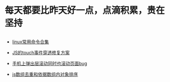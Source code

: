 # 每天都要比昨天好一点，点滴积累，贵在坚持
## 
* [linux常用命令合集](https://github.com/e-pan/everyDay/blob/master/linux%E5%B8%B8%E7%94%A8%E5%91%BD%E4%BB%A4.txt)

* [JS的touch事件穿透修复方案](https://github.com/e-pan/everyDay/blob/master/Js%E7%9A%84touch%E4%BA%8B%E4%BB%B6%E7%A9%BF%E9%80%8F%E4%BF%AE%E5%A4%8D%E6%96%B9%E6%A1%88.txt)

* [手机上弹出层滚动同时也滚动页面bug](https://github.com/e-pan/everyDay/blob/master/%E6%89%8B%E6%9C%BA%E4%B8%8A%E5%BC%B9%E5%87%BA%E5%B1%82%E6%BB%9A%E5%8A%A8%E5%90%8C%E6%97%B6%E4%B9%9F%E6%BB%9A%E5%8A%A8%E9%A1%B5%E9%9D%A2bug.txt)

* [js数组去重和依据数组内对象排序](https://github.com/e-pan/everyDay/blob/master/js%E6%95%B0%E7%BB%84%E5%8E%BB%E9%87%8D%E5%92%8C%E4%BE%9D%E6%8D%AE%E6%95%B0%E7%BB%84%E5%86%85%E5%AF%B9%E8%B1%A1%E6%8E%92%E5%BA%8F.txt)
